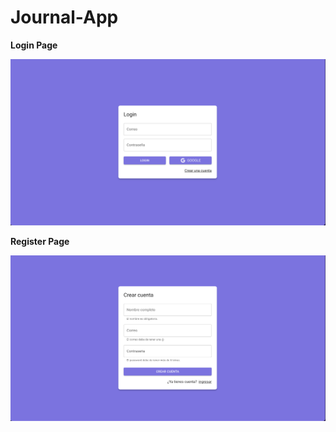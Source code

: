 # Journal-App

**Login Page**

![login](src/img/login.png)

**Register Page**

![login](src/img/createAccount.png)


